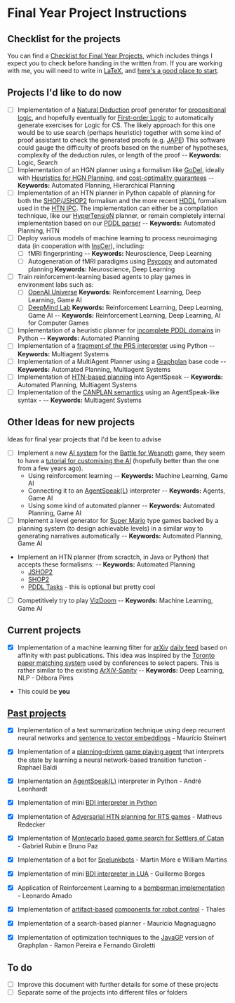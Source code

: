 # Final Year Project Instructions

## Checklist for the projects

You can find a [Checklist for Final Year Projects](TC-checklist.md), which includes things I expect you to check before handing in the written from.
If you are working with me, you will need to write in [LaTeX](http://www.latex-project.org), and [here's a good place to start](https://github.com/VoLuong/Begin-Latex-in-minutes).

## Projects I'd like to do now

- [ ] Implementation of a [Natural Deduction](https://en.wikipedia.org/wiki/Natural_deduction) proof generator for [propositional logic](https://en.wikipedia.org/wiki/Propositional_calculus), and hopefully eventually for [First-order Logic](https://en.wikipedia.org/wiki/First-order_logic) to automatically generate exercises for Logic for CS. The likely approach for this one would be to use search (perhaps heuristic) together with some kind of proof assistant to check the generated proofs (e.g. [JAPE](https://github.com/RBornat/jape)) This software could gauge the difficulty of proofs based on the number of hypotheses, complexity of the deduction rules, or length of the proof -- **Keywords:** Logic, Search
- [ ] Implementation of an HGN planner using a formalism like [GoDel](http://www.aaai.org/ocs/index.php/IJCAI/IJCAI13/paper/view/6839), ideally with [Heuristics for HGN Planning](https://www.aaai.org/ocs/index.php/AAAI/AAAI17/paper/view/14979/14175), and [cost-optimality guarantees](https://www.knexusresearch.com/wp-content/uploads/2016/07/shivashankar16hopgdp-preliminary.pdf)  -- **Keywords:** Automated Planning, Hierarchical Planning
- [ ] Implementation of an HTN planner in Python capable of planning for both the [SHOP](https://github.com/shop-planner)/[JSHOP2](https://github.com/mas-group/jshop2) formalism and the more recent [HDDL](https://github.com/panda-planner-dev/pandaPIparser) formalism used in the [HTN IPC](http://gki.informatik.uni-freiburg.de/competition/). The implementation can either be a compilation technique, like our [HyperTensioN](https://github.com/Maumagnaguagno/HyperTensioN) planner, or remain completely internal implementation based on our [PDDL parser](https://github.com/pucrs-automated-planning/pddl-parser) -- **Keywords:** Automated Planning, HTN
- [ ] Deploy various models of machine learning to process neuroimaging data (in cooperation with [InsCer](http://inscer.pucrs.br/)), including:
	- [ ] fMRI fingerprinting -- **Keywords:** Neuroscience, Deep Learning
	- [ ] Autogeneration of fMRI paradigms using [Psycopy](https://www.psychopy.org) and automated planning **Keywords:** Neuroscience, Deep Learning
- [ ] Train reinforcement-learning based agents to play games in environment labs such as:
	- [ ] [OpenAI Universe](https://openai.com/blog/universe/) **Keywords:** Reinforcement Learning, Deep Learning, Game AI
	- [ ] [DeepMind Lab](https://github.com/deepmind/lab) **Keywords:** Reinforcement Learning, Deep Learning, Game AI
	-- **Keywords:** Reinforcement Learning, Deep Learning, AI for Computer Games
- [ ] Implementation of a heuristic planner for [incomplete PDDL domains](https://www.sciencedirect.com/science/article/pii/S0004370216301539) in Python -- **Keywords:** Automated Planning
- [ ] Implementation of a [fragment of the PRS interpreter](http://eprints.nottingham.ac.uk/52959/) using Python -- **Keywords:** Multiagent Systems
- [ ] Implementation of a MultiAgent Planner using a [Graphplan](https://github.com/pucrs-automated-planning/javagp) base code -- **Keywords:** Automated Planning, Multiagent Systems
- [ ] Implementation of [HTN-based planning](http://dl.acm.org/citation.cfm?doid=1558109.1558167) into AgentSpeak -- **Keywords:** Automated Planning, Multiagent Systems
- [ ] Implementation of the [CANPLAN semantics](http://dx.doi.org/10.1007/s10458-010-9130-9) using an AgentSpeak-like syntax - -- **Keywords:** Multiagent Systems

## Other Ideas for new projects
Ideas for final year projects that I'd be keen to advise

- [ ] Implement a new [AI system](https://wiki.wesnoth.org/Wesnoth_AI) for the [Battle for Wesnoth](http://www.wesnoth.org) game, they seem to have a [tutorial for customising the AI](https://wiki.wesnoth.org/Creating_Custom_AIs) (hopefully better than the one from a few years ago).
   * Using reinforcement learning -- **Keywords:** Machine Learning, Game AI
   * Connecting it to an [AgentSpeak(L)](https://github.com/lsa-pucrs/AgentSpeakPy) interpreter -- **Keywords:** Agents, Game AI
   * Using some kind of automated planner -- **Keywords:** Automated Planning, Game AI
- [ ] Implement a level generator for [Super Mario](http://mario-builder.en.uptodown.com/windows) type games backed by a planning system (to design achievable levels) in a similar way to generating narratives automatically -- **Keywords:** Automated Planning, Game AI
- Implement an HTN planner (from scractch, in Java or Python) that accepts these formalisms: -- **Keywords:** Automated Planning
   * [JSHOP2](https://sourceforge.net/projects/shop/files/JSHOP2/)
   * [SHOP2](https://www.cs.umd.edu/projects/shop/)
   * [PDDL Tasks](http://ipc.informatik.uni-freiburg.de/PddlExtension) - this is optional but pretty cool
<!-- - *Normative Gold Miners:* Implement and evaluate a variation of the gold miners simulator with a parameterisable norm monitor so that certain norms can be specified as well as a customisable norm detection mechanism 
- Compare agents implemented using the [Profeta Python](https://github.com/corradosantoro/profeta) BDI engine with traditional approaches -->
- [ ] Competitively try to play [VizDoom](http://vizdoom.cs.put.edu.pl/tutorial) -- **Keywords:** Machine Learning, Game AI

<!-- - Reimplement the core of the [Jason](http://jason.sf.net) interpreter using a micro-kernel architecture that allows network-based debugging-->
<!-- - *Integrating Jason with a Visualisation Tool:* Assuming [DIVAs](http://mavs.utdallas.edu/projects/divas) is open in some way (it does not look like it at this point), integrate an agent interpreter in it to do norm based behaviour simulation. -->

## Current projects

- [x] Implementation of a machine learning filter for [arXiv](https://arxiv.org/list/cs.AI/recent) [daily feed](https://arxiv.org/list/cs.AI/pastweek?show=94) based on affinity with past publications. This idea was inspired by the [Toronto paper matching system](http://torontopapermatching.org/webapp/profileBrowser/about_us/) used by conferences to select papers. This is rather similar to the existing [ArXiV-Sanity](http://www.arxiv-sanity.com) -- **Keywords:** Deep Learning, NLP - Débora Pires
- This could be **you**

## [Past projects](Projects.md)

- [x] Implementation of a text summarization technique using deep recurrent neural networks and [sentence to vector embeddings](https://github.com/epfml/sent2vec) - Maurício Steinert
- [x] Implementation of a [planning-driven game playing agent](http://www.dtic.upf.edu/%7Ehgeffner/nir-ijcai-2015.pdf) that interprets the state by learning a neural network-based transition function - Raphael Baldi
- [x] Implementation an [AgentSpeak(L)](http://www.upv.es/sma/teoria/teoria_ag/agentspeakl/agentspeakl-rao.pdf) interpreter in Python - André Leonhardt
- [x] Implementation of mini [BDI interpreter in Python](https://github.com/lsa-pucrs/AgentSpeakPy)
- [x] Implementation of [Adversarial HTN planning for RTS games](http://ijcai.org/Proceedings/15/Papers/236.pdf) - Matheus Redecker
- [x] Implementation of [Montecarlo based game search for Settlers of Catan](http://ticc.uvt.nl/icga/acg12/proceedings/Contribution100.pdf) - Gabriel Rubin e Bruno Paz
- [x] Implementation of a bot for [Spelunkbots](http://spelunkbots.com) - Martin Móre e William Martins
- [x] Implementation of mini [BDI interpreter in LUA](https://github.com/elite5472/turtleai) - Guillermo Borges
- [x] Application of Reinforcement Learning to a [bomberman implementation](http://bombermaaan.sourceforge.net) - Leonardo Amado
- [x] Implementation of [artifact-based](http://jacamo.sourceforge.net) [components for robot control](https://github.com/lsa-pucrs/jason-ros) - Thales 
- [x] Implementation of a search-based planner - Maurício Magnaguagno
- [x] Implementation of optimization techniques to the [JavaGP](http://emplan.sf.net) version of Graphplan - Ramon Pereira e Fernando Giroletti


## To do
- [ ] Improve this document with further details for some of these projects
- [ ] Separate some of the projects into different files or folders
